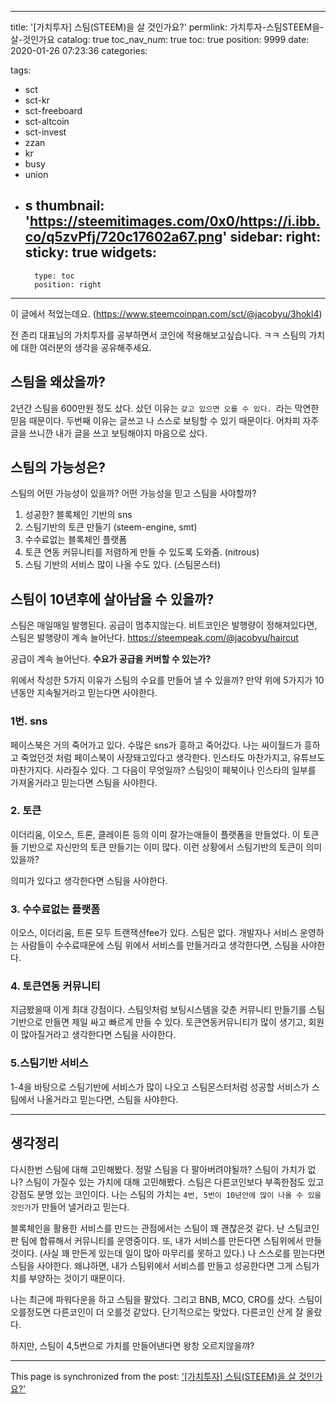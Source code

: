 
---
title: '[가치투자] 스팀(STEEM)을 살 것인가요?'
permlink: 가치투자-스팀STEEM을-살-것인가요
catalog: true
toc_nav_num: true
toc: true
position: 9999
date: 2020-01-26 07:23:36
categories:

tags:
- sct
- sct-kr
- sct-freeboard
- sct-altcoin
- sct-invest
- zzan
- kr
- busy
- union
- s
thumbnail: 'https://steemitimages.com/0x0/https://i.ibb.co/q5zvPfj/720c17602a67.png'
sidebar:
    right:
        sticky: true
widgets:
    -
        type: toc
        position: right
---


이 글에서 적었는데요. (https://www.steemcoinpan.com/sct/@jacobyu/3hokl4) 

전 존리 대표님의 가치투자를 공부하면서 코인에 적용해보고싶습니다. ㅋㅋ 스팀의 가치에 대한 여러분의 생각을 공유해주세요.

## 스팀을 왜샀을까?

2년간 스팀을 600만원 정도 샀다. 샀던 이유는 `갖고 있으면 오를 수 있다. `라는 막연한 믿음 때문이다. 두번째 이유는 글쓰고 나 스스로 보팅할 수 있기 때문이다.  어차피 자주 글을 쓰니깐 내가 글을 쓰고 보팅해야지 마음으로 샀다.


## 스팀의 가능성은? 

스팀의 어떤 가능성이 있을까? 어떤 가능성을 믿고 스팀을 사야할까?

1. 성공한? 블록체인 기반의 sns
2. 스팀기반의 토큰 만들기 (steem-engine, smt)
3. 수수료없는 블록체인 플랫폼
4. 토큰 연동 커뮤니티를 저렴하게 만들 수 있도록 도와줌. (nitrous)
5. 스팀 기반의 서비스 많이 나올 수도 있다. (스팀몬스터)

## 스팀이 10년후에 살아남을 수 있을까?

스팀은 매일매일 발행된다. 공급이 멈추지않는다. 비트코인은 발행량이 정해져있다면, 스팀은 발행량이 계속 늘어난다. https://steempeak.com/@jacobyu/haircut

공급이 계속 늘어난다. 
**수요가 공급을 커버할 수 있는가?**

위에서 작성한 5가지 이유가 스팀의 수요를 만들어 낼 수 있을까?
만약 위에 5가지가 10년동안 지속될거라고 믿는다면 사야한다.

### 1번. sns

페이스북은 거의 죽어가고 있다. 수많은 sns가 흥하고 죽어갔다. 나는 싸이월드가 흥하고 죽었던것 처럼 페이스북이 사장돼고있다고 생각한다. 인스타도 마찬가지고, 유튜브도 마찬가지다. 사라질수 있다. 그 다음이 무엇일까? 스팀잇이 페북이나 인스타의 일부를 가져올거라고 믿는다면 스팀을 사야한다. 

### 2. 토큰

이더리움, 이오스, 트론, 클레이튼 등의 이미 잘가는애들이 플랫폼을 만들었다. 이 토큰들 기반으로 자신만의 토큰 만들기는 이미 많다. 이런 상황에서 스팀기반의 토큰이 의미있을까?

의미가 있다고 생각한다면 스팀을 사야한다.

### 3. 수수료없는 플랫폼

이오스, 이더리움, 트론 모두 트랜잭션fee가 있다. 스팀은 없다. 개발자나 서비스 운영하는 사람들이 수수료때문에 스팀 위에서 서비스를 만들거라고 생각한다면, 스팀을 사야한다.

### 4. 토큰연동 커뮤니티

지금봤을때 이게 최대 강점이다. 스팀잇처럼 보팅시스템을 갖춘 커뮤니티 만들기를 스팀기반으로 만들면 제일 싸고 빠르게 만들 수 있다. 토큰연동커뮤니티가 많이 생기고, 회원이 많아질거라고 생각한다면 스팀을 사야한다.

### 5.스팀기반 서비스

1-4을 바탕으로 스팀기반에 서비스가 많이 나오고 스팀몬스터처럼 성공할 서비스가 스팀에서 나올거라고 믿는다면, 스팀을 사야한다.

---

## 생각정리


다시한번 스팀에 대해 고민해봤다. 정말 스팀을 다 팔아버려야될까? 스팀이 가치가 없나? 스팀이 가질수 있는 가치에 대해 고민해봤다. 스팀은 다른코인보다 부족한점도 있고 강점도 분명 있는 코인이다. 나는 스팀의 가치는 `4번, 5번이 10년안에 많이 나올 수 있을 것인가`가 만들어 낼거라고 믿는다.

블록체인을 활용한 서비스를 만드는 관점에서는 스팀이 꽤 괜찮은것 같다. 난 스팀코인판 팀에 합류해서 커뮤니티를 운영중이다. 또, 내가 서비스를 만든다면 스팀위에서 만들 것이다. (사실 꽤 만든게 있는데 일이 많아 마무리를 못하고 있다.) 나 스스로를 믿는다면 스팀을 사야한다.  왜냐하면, 내가 스팀위에서 서비스를 만들고 성공한다면 그게 스팀가치를 부양하는 것이기 때문이다. 

나는 최근에 파워다운을 하고 스팀을 팔았다. 그리고 BNB, MCO, CRO를 샀다. 스팀이 오를정도면 다른코인이 더 오를것 같았다. 단기적으로는 맞았다. 다른코인 산게 잘 올랐다. 

하지만, 스팀이 4,5번으로 가치를 만들어낸다면 왕창 오르지않을꺄?

- - -

This page is synchronized from the post: ['[가치투자] 스팀(STEEM)을 살 것인가요?'](https://steempeak.com/@jacobyu/4hwuf3)
